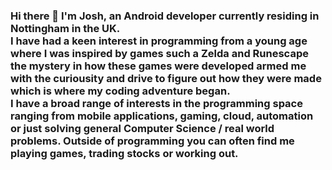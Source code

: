 ### Hi there 👋 I'm Josh, an Android developer currently residing in Nottingham in the UK.</br>I have had a keen interest in programming from a young age where I was inspired by games such a Zelda and Runescape the mystery in how these games were developed armed me with the curiousity and drive to figure out how they were made which is where my coding adventure began.</br>I have a broad range of interests in the programming space ranging from mobile applications, gaming, cloud, automation or just solving general Computer Science / real world problems. Outside of programming you can often find me playing games, trading stocks or working out. 

<!--
**Josh-Owen/Josh-Owen** is a ✨ _special_ ✨ repository because its `README.md` (this file) appears on your GitHub profile.

Here are some ideas to get you started:

- 🔭 I’m currently working on ...
- 🌱 I’m currently learning ...
- 👯 I’m looking to collaborate on ...
- 🤔 I’m looking for help with ...
- 💬 Ask me about ...
- 📫 How to reach me: ...
- 😄 Pronouns: ...
- ⚡ Fun fact: ...
-->
